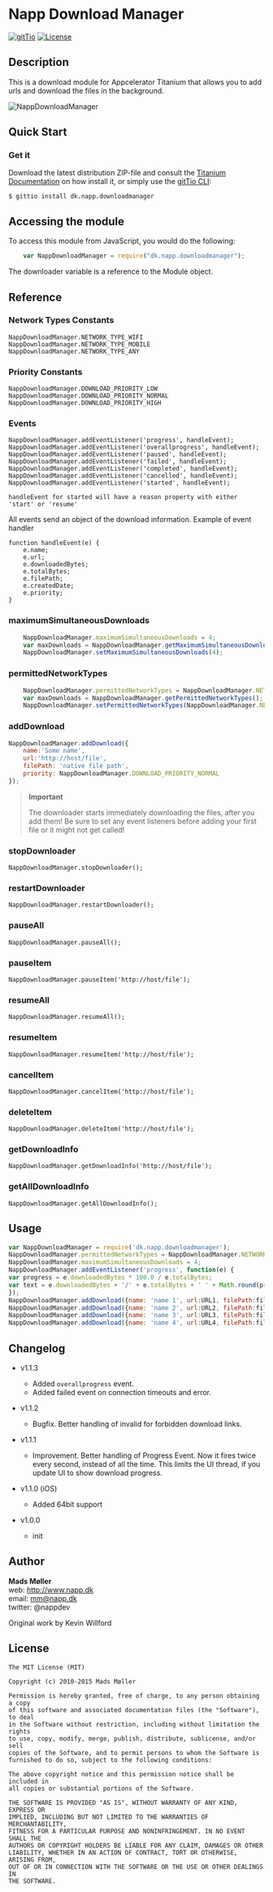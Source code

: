 # Napp Download Manager

[![gitTio](http://gitt.io/badge.png)](http://gitt.io/component/dk.napp.downloadmanager)
[![License](http://img.shields.io/badge/license-MIT-orange.svg)](http://mit-license.org)

## Description

This is a download module for Appcelerator Titanium that allows you to add urls and download the files in the background.

![NappDownloadManager](https://raw.githubusercontent.com/viezel/NappDownloadManager/master/documentation/napp-download-manager.gif)

## Quick Start 

### Get it 
Download the latest distribution ZIP-file and consult the [Titanium Documentation](http://docs.appcelerator.com/titanium/latest/#!/guide/Using_a_Module) on how install it, or simply use the [gitTio CLI](http://gitt.io/cli):

`$ gittio install dk.napp.downloadmanager`

## Accessing the module

To access this module from JavaScript, you would do the following:

```javascript
	var NappDownloadManager = require("dk.napp.downloadmanager");
```

The downloader variable is a reference to the Module object.	

## Reference

### Network Types Constants

	NappDownloadManager.NETWORK_TYPE_WIFI
	NappDownloadManager.NETWORK_TYPE_MOBILE
	NappDownloadManager.NETWORK_TYPE_ANY

### Priority Constants

	NappDownloadManager.DOWNLOAD_PRIORITY_LOW
	NappDownloadManager.DOWNLOAD_PRIORITY_NORMAL
	NappDownloadManager.DOWNLOAD_PRIORITY_HIGH

### Events

	NappDownloadManager.addEventListener('progress', handleEvent);
	NappDownloadManager.addEventListener('overallprogress', handleEvent);
	NappDownloadManager.addEventListener('paused', handleEvent);
	NappDownloadManager.addEventListener('failed', handleEvent);
	NappDownloadManager.addEventListener('completed', handleEvent);
	NappDownloadManager.addEventListener('cancelled', handleEvent);	
	NappDownloadManager.addEventListener('started', handleEvent);

	handleEvent for started will have a reason property with either 'start' or 'resume'
	
All events send an object of the download information.  Example of event handler
	
	function handleEvent(e) {
		e.name;
		e.url;
		e.downloadedBytes;
		e.totalBytes;
		e.filePath;
		e.createdDate;
		e.priority;
	}

### maximumSimultaneousDownloads

```javascript
	NappDownloadManager.maximumSimultaneousDownloads = 4;
	var maxDownloads = NappDownloadManager.getMaximumSimultaneousDownloads();
	NappDownloadManager.setMaximumSimultaneousDownloads(4);
```
	
### permittedNetworkTypes
```javascript
	NappDownloadManager.permittedNetworkTypes = NappDownloadManager.NETWORK_TYPE_ANY;
	var maxDownloads = NappDownloadManager.getPermittedNetworkTypes();
	NappDownloadManager.setPermittedNetworkTypes(NappDownloadManager.NETWORK_TYPE_WIFI);
```

### addDownload

```javascript
NappDownloadManager.addDownload({
	name:'Some name',
	url:'http://host/file',
	filePath: 'native file path',
	priority: NappDownloadManager.DOWNLOAD_PRIORITY_NORMAL
});
```
	
> **Important**
> 
> The downloader starts immediately downloading the files, after you add them! Be sure to set any event listeners before adding your first file or it might not get called!



	
	
### stopDownloader

	NappDownloadManager.stopDownloader();

### restartDownloader

	NappDownloadManager.restartDownloader();
	
### pauseAll

	NappDownloadManager.pauseAll();

### pauseItem

	NappDownloadManager.pauseItem('http://host/file');

### resumeAll

	NappDownloadManager.resumeAll();

### resumeItem

	NappDownloadManager.resumeItem('http://host/file');

### cancelItem

	NappDownloadManager.cancelItem('http://host/file');

### deleteItem

	NappDownloadManager.deleteItem('http://host/file');

### getDownloadInfo

	NappDownloadManager.getDownloadInfo('http://host/file');
	
### getAllDownloadInfo

	NappDownloadManager.getAllDownloadInfo();


## Usage

```javascript
var NappDownloadManager = require('dk.napp.downloadmanager');
NappDownloadManager.permittedNetworkTypes = NappDownloadManager.NETWORK_TYPE_ANY;
NappDownloadManager.maximumSimultaneousDownloads = 4;
NappDownloadManager.addEventListener('progress', function(e) {
var progress = e.downloadedBytes * 100.0 / e.totalBytes;
var text = e.downloadedBytes + '/' + e.totalBytes + ' ' + Math.round(progress)+ '% ' +  e.bps + ' bps';	
});
NappDownloadManager.addDownload({name: 'name 1', url:URL1, filePath:file1.nativePath, priority: NappDownloadManager.DOWNLOAD_PRIORITY_NORMAL});
NappDownloadManager.addDownload({name: 'name 2', url:URL2, filePath:file2.nativePath, priority: NappDownloadManager.DOWNLOAD_PRIORITY_LOW});
NappDownloadManager.addDownload({name: 'name 3', url:URL3, filePath:file3.nativePath, priority: NappDownloadManager.DOWNLOAD_PRIORITY_HIGH});
NappDownloadManager.addDownload({name: 'name 4', url:URL4, filePath:file4.nativePath, priority: NappDownloadManager.DOWNLOAD_PRIORITY_LOW});
```

## Changelog

* v1.1.3 
  * Added `overallprogress` event. 
  * Added failed event on connection timeouts and error.

* v1.1.2 
  * Bugfix. Better handling of invalid for forbidden download links. 

* v1.1.1
  * Improvement. Better handling of Progress Event. Now it fires twice every second, instead of all the time. This limits the UI thread, if you update UI to show download progress.
  
* v1.1.0 (iOS)
  * Added 64bit support
  
* v1.0.0
  * init


## Author

**Mads Møller**  
web: http://www.napp.dk  
email: mm@napp.dk  
twitter: @nappdev  

Original work by Kevin Willford

## License

    The MIT License (MIT)
    
    Copyright (c) 2010-2015 Mads Møller

    Permission is hereby granted, free of charge, to any person obtaining a copy
    of this software and associated documentation files (the "Software"), to deal
    in the Software without restriction, including without limitation the rights
    to use, copy, modify, merge, publish, distribute, sublicense, and/or sell
    copies of the Software, and to permit persons to whom the Software is
    furnished to do so, subject to the following conditions:

    The above copyright notice and this permission notice shall be included in
    all copies or substantial portions of the Software.

    THE SOFTWARE IS PROVIDED "AS IS", WITHOUT WARRANTY OF ANY KIND, EXPRESS OR
    IMPLIED, INCLUDING BUT NOT LIMITED TO THE WARRANTIES OF MERCHANTABILITY,
    FITNESS FOR A PARTICULAR PURPOSE AND NONINFRINGEMENT. IN NO EVENT SHALL THE
    AUTHORS OR COPYRIGHT HOLDERS BE LIABLE FOR ANY CLAIM, DAMAGES OR OTHER
    LIABILITY, WHETHER IN AN ACTION OF CONTRACT, TORT OR OTHERWISE, ARISING FROM,
    OUT OF OR IN CONNECTION WITH THE SOFTWARE OR THE USE OR OTHER DEALINGS IN
    THE SOFTWARE.
